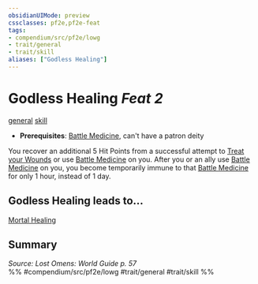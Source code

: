 ```yaml
---
obsidianUIMode: preview
cssclasses: pf2e,pf2e-feat
tags:
- compendium/src/pf2e/lowg
- trait/general
- trait/skill
aliases: ["Godless Healing"]
---
```

# Godless Healing  *Feat 2*  
[general](rules/traits/general.md "General Feat Trait")  [skill](rules/traits/skill.md "Skill Feat Trait")  

- **Prerequisites**: [Battle Medicine](compendium/feats/battle-medicine.md), can't have a patron deity

You recover an additional 5 Hit Points from a successful attempt to [Treat your Wounds](rules/actions/treat-wounds.md) or use [Battle Medicine](compendium/feats/battle-medicine.md) on you. After you or an ally use [Battle Medicine](compendium/feats/battle-medicine.md) on you, you become temporarily immune to that [Battle Medicine](compendium/feats/battle-medicine.md) for only 1 hour, instead of 1 day.

## Godless Healing leads to...

[Mortal Healing](compendium/feats/mortal-healing-logm.md)

## Summary

*Source: Lost Omens: World Guide p. 57*  
%% #compendium/src/pf2e/lowg #trait/general #trait/skill %%